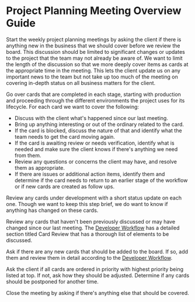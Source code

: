 # Project Planning Meeting Overview Guide

Start the weekly project planning meetings by asking the client if there is anything new in the business that we should cover before we review the board. This discussion should be limited to significant changes or updates to the project that the team may not already be aware of.  We want to limit the length of the discussion so that we more deeply cover items as cards at the appropriate time in the meeting. This lets the client update us on any important news to the team but not take up too much of the meeting on covering in-depth status on all business matters for the client.

Go over cards that are completed in each stage, starting with production and proceeding through the different environments the project uses for its lifecycle.
For each card we want to cover the following:
  * Discuss with the client what's happened since our last meeting.
  * Bring up anything interesting or out of the ordinary related to the card.
  * If the card is blocked, discuss the nature of that and identify what the team needs to get the card moving again.
  * If the card is awaiting review or needs verification, identify what is needed and make sure the client knows if there's anything we need from them.
  * Review any questions or concerns the client may have, and resolve them as appropriate.
  * If there are issues or additional action items, identify them and determine if the card needs to return to an earlier stage of the workflow or if new cards are created as follow ups.

Review any cards under development with a short status update on each one. Though we want to keep this step brief, we do want to know if anything has changed on these cards.

Review any cards that haven't been previously discussed or may have changed since our last meeting. The [Developer Workflow](/developer-workflow.md) has a detailed section titled Card Review that has a thorough list of elements to be discussed.

Ask if there are any new cards that should be added to the board. If so, add them and review them in detail according to the [Developer Workflow](/developer-workflow.md).

Ask the client if all cards are ordered in priority with highest priority being listed at top.  If not, ask how they should be adjusted.  Determine if any cards should be postponed for another time.

Close the meeting by asking if there's anything else that should be covered.
